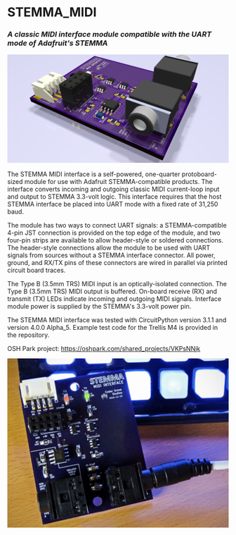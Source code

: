 # STEMMA_MIDI
### _A classic MIDI interface module compatible with the UART mode of Adafruit's STEMMA_

![Image of Module](https://github.com/CedarGroveStudios/STEMMA_MIDI/blob/master/2018-12-23%20STEMMA%20DIN-MIDI%20glamour%204w.png
)

The STEMMA MIDI interface is a self-powered, one-quarter protoboard-sized module for use with Adafruit STEMMA-compatible products. The interface converts incoming and outgoing classic MIDI current-loop input and output to STEMMA 3.3-volt logic. This interface requires that the host STEMMA interface be placed into UART mode with a fixed rate of 31,250 baud. 

The module has two ways to connect UART signals: a STEMMA-compatible 4-pin JST connection is provided on the top edge of the module, and two four-pin strips are available to allow header-style or soldered connections. The header-style connections allow the module to be used with UART signals from sources without a STEMMA interface connector. All power, ground, and RX/TX pins of these connectors are wired in parallel via printed circuit board traces.

The Type B (3.5mm TRS) MIDI input is an optically-isolated connection. The Type B (3.5mm TRS) MIDI output is buffered. On-board receive (RX) and transmit (TX) LEDs indicate incoming and outgoing MIDI signals. Interface module power is supplied by the STEMMA's 3.3-volt power pin.

The STEMMA MIDI interface was tested with CircuitPython version 3.1.1 and version 4.0.0 Alpha_5. Example test code for the Trellis M4 is provided in the repository.

OSH Park project: https://oshpark.com/shared_projects/VKPsNNjk

![Image of Module](https://github.com/CedarGroveStudios/STEMMA_MIDI/blob/master/STEMMA%20MIDI%20v00%204w.jpg)
